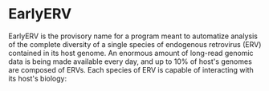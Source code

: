 # EarlyERV
EarlyERV is the provisory name for a program meant to automatize analysis of the complete diversity of a single species of endogenous retrovirus (ERV) contained in its host genome. An enormous amount of long-read genomic data is being made available every day, and up to 10% of host's genomes are composed of ERVs. Each species of ERV is capable of interacting with its host's biology: 
